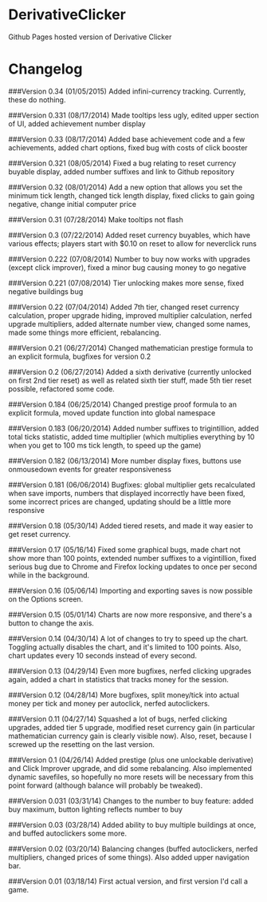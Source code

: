 DerivativeClicker
=================

Github Pages hosted version of Derivative Clicker


Changelog
=========

###Version 0.34 (01/05/2015)
Added infini-currency tracking. Currently, these do nothing.

###Version 0.331 (08/17/2014)
Made tooltips less ugly, edited upper section of UI, added achievement number display

###Version 0.33 (08/17/2014)
Added base achievement code and a few achievements, added chart options, fixed bug with costs of click booster

###Version 0.321 (08/05/2014)
Fixed a bug relating to reset currency buyable display, added number suffixes and link to Github repository

###Version 0.32 (08/01/2014)
Add a new option that allows you set the minimum tick length, changed tick length display, fixed clicks to gain going negative, change initial computer price

###Version 0.31 (07/28/2014)
Make tooltips not flash

###Version 0.3 (07/22/2014)
Added reset currency buyables, which have various effects; players start with $0.10 on reset to allow for neverclick runs

###Version 0.222 (07/08/2014)
Number to buy now works with upgrades (except click improver), fixed a minor bug causing money to go negative

###Version 0.221 (07/08/2014)
Tier unlocking makes more sense, fixed negative buildings bug

###Version 0.22 (07/04/2014)
Added 7th tier, changed reset currency calculation, proper upgrade hiding, improved multiplier calculation, nerfed upgrade multipliers, added alternate number view, changed some names, made some things more efficient, rebalancing.

###Version 0.21 (06/27/2014)
Changed mathematician prestige formula to an explicit formula, bugfixes for version 0.2

###Version 0.2 (06/27/2014)
Added a sixth derivative (currently unlocked on first 2nd tier reset) as well as related sixth tier stuff, made 5th tier reset possible, refactored some code.

###Version 0.184 (06/25/2014)
Changed prestige proof formula to an explicit formula, moved update function into global namespace

###Version 0.183 (06/20/2014)
Added number suffixes to trigintillion, added total ticks statistic, added time multiplier (which multiplies everything by 10 when you get to 100 ms tick length, to speed up the game)

###Version 0.182 (06/13/2014)
More number display fixes, buttons use onmousedown events for greater responsiveness

###Version 0.181 (06/06/2014)
Bugfixes: global multiplier gets recalculated when save imports, numbers that displayed incorrectly have been fixed, some incorrect prices are changed, updating should be a little more responsive

###Version 0.18 (05/30/14)
Added tiered resets, and made it way easier to get reset currency.

###Version 0.17 (05/16/14)
Fixed some graphical bugs, made chart not show more than 100 points, extended number suffixes to a vigintillion, fixed serious bug due to Chrome and Firefox locking updates to once per second while in the background.

###Version 0.16 (05/06/14)
Importing and exporting saves is now possible on the Options screen.

###Version 0.15 (05/01/14)
Charts are now more responsive, and there's a button to change the axis.

###Version 0.14 (04/30/14)
A lot of changes to try to speed up the chart. Toggling actually disables the chart, and it's limited to 100 points. Also, chart updates every 10 seconds instead of every second.

###Version 0.13 (04/29/14)
Even more bugfixes, nerfed clicking upgrades again, added a chart in statistics that tracks money for the session.

###Version 0.12 (04/28/14)
More bugfixes, split money/tick into actual money per tick and money per autoclick, nerfed autoclickers.

###Version 0.11 (04/27/14)
Squashed a lot of bugs, nerfed clicking upgrades, added tier 5 upgrade, modified reset currency gain (in particular mathematician currency gain is clearly visible now). Also, reset, because I screwed up the resetting on the last version.

###Version 0.1 (04/26/14)
Added prestige (plus one unlockable derivative) and Click Improver upgrade, and did some rebalancing. Also implemented dynamic savefiles, so hopefully no more resets will be necessary from this point forward (although balance will probably be tweaked).

###Version 0.031 (03/31/14)
Changes to the number to buy feature: added buy maximum, button lighting reflects number to buy

###Version 0.03 (03/28/14)
Added ability to buy multiple buildings at once, and buffed autoclickers some more.

###Version 0.02 (03/20/14)
Balancing changes (buffed autoclickers, nerfed multipliers, changed prices of some things). Also added upper navigation bar.

###Version 0.01 (03/18/14)
First actual version, and first version I'd call a game.
